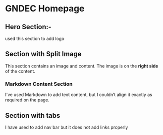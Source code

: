 

# GNDEC Homepage

## Hero Section:-
used this section to add logo



## Section with Split Image
This section contains an image and content. The image is on the **right side** of the content.

 



### Markdown Content Section
I've used Markdown to add text content, but I couldn’t align it exactly as required on the page.


## Section with tabs
I have used to add nav bar but it does not add links properly
